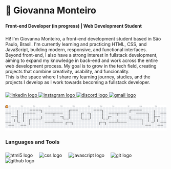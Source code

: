 <h1 align="left">🎀 Giovanna Monteiro</h1>

###

<h4 align="left">Front-end Developer (in progress) | Web Development Student</h4>

###

<p align="left">Hi! I'm Giovanna Monteiro, a front-end development student based in São Paulo, Brasil. I'm currently learning and practicing HTML, CSS, and JavaScript, building modern, responsive, and functional interfaces.<br>Beyond front-end, I also have a strong interest in fullstack development, aiming to expand my knowledge in back-end and work across the entire web development process. My goal is to grow in the tech field, creating projects that combine creativity, usability, and funcionality.<br>This is the space where I share my learning journey, studies, and the projects I develop as I work towards becoming a fullstack developer.</p>

###

<div align="left">
  <a href="https://www.linkedin.com/in/giovanna-monteiro-13d09d06/" target="_blank">
    <img src="https://img.shields.io/static/v1?message=LinkedIn&logo=linkedin&label=&color=0077B5&logoColor=white&labelColor=&style=for-the-badge" height="29" alt="linkedin logo"  />
  </a>
  <a href="https://www.instagram.com/__skyy.x?igsh=MXJndDlvM2J3M2lvdg==" target="_blank">
    <img src="https://img.shields.io/static/v1?message=Instagram&logo=instagram&label=&color=E4405F&logoColor=white&labelColor=&style=for-the-badge" height="29" alt="instagram logo"  />
  </a>
  <a href="https://discordapp.com/users/_skyyxs" target="_blank">
    <img src="https://img.shields.io/static/v1?message=Discord&logo=discord&label=&color=7289DA&logoColor=white&labelColor=&style=for-the-badge" height="29" alt="discord logo"  />
  </a>
  <a href="mailto:giovannamcratz06@gmail.com" target="_blank">
    <img src="https://img.shields.io/static/v1?message=Gmail&logo=gmail&label=&color=D14836&logoColor=white&labelColor=&style=for-the-badge" height="29" alt="gmail logo"  />
  </a>
</div>

###

<picture>
  <source media="(prefers-color-scheme: dark)" srcset="https://raw.githubusercontent.com/GiiihMonteiro/GiiihMonteiro/output/pacman-contribution-graph-dark.svg">
  <source media="(prefers-color-scheme: light)" srcset="https://raw.githubusercontent.com/GiiihMonteiro/GiiihMonteiro/output/pacman-contribution-graph.svg">
  <img alt="pacman contribution graph" src="https://raw.githubusercontent.com/GiiihMonteiro/GiiihMonteiro/output/pacman-contribution-graph.svg">
</picture>

###

<h3 align="left"></h3>

###

<h3 align="left">Languages and Tools</h3>

###

<div align="left">
  <img src="https://cdn.jsdelivr.net/gh/devicons/devicon/icons/html5/html5-original.svg" height="40" alt="html5 logo"  />
  <img width="12" />
  <img src="https://cdn.jsdelivr.net/gh/devicons/devicon/icons/css3/css3-original.svg" height="40" alt="css logo"  />
  <img width="12" />
  <img src="https://cdn.jsdelivr.net/gh/devicons/devicon/icons/javascript/javascript-original.svg" height="40" alt="javascript logo"  />
  <img width="12" />
  <img src="https://cdn.jsdelivr.net/gh/devicons/devicon/icons/git/git-original.svg" height="40" alt="git logo"  />
  <img width="12" />
  <img src="https://cdn.jsdelivr.net/gh/devicons/devicon/icons/github/github-original.svg" height="40" alt="github logo"  />
</div>

###

